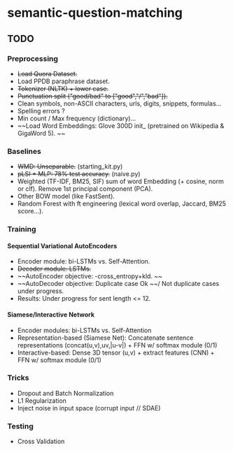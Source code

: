 # semantic-question-matching

## TODO

### Preprocessing
- ~~Load Quora Dataset.~~
- Load PPDB paraphrase dataset.
- ~~Tokenizer (NLTK) + lower case.~~
- ~~Punctuation split ("good/bad" to ["good","/","bad"]).~~
- Clean symbols, non-ASCII characters, urls, digits, snippets, formulas...
- Spelling errors ?
- Min count / Max frequency (dictionary)...
- ~~Load Word Embeddings: Glove 300D init_ (pretrained on Wikipedia & GigaWord 5). ~~

### Baselines
- ~~WMD: Unseparable.~~ (starting_kit.py)
- ~~pLSI + MLP: 78% test accuracy.~~ (naive.py)
- Weighted (TF-IDF, BM25, SIF) sum of word Embedding (+ cosine, norm or clf). Remove 1st principal component (PCA).
- Other BOW model (like FastSent).
- Random Forest with ft engineering (lexical word overlap, Jaccard, BM25 score...).

### Training

#### Sequential Variational AutoEncoders
- Encoder module: bi-LSTMs vs. Self-Attention.
- ~~Decoder module: LSTMs.~~
- ~~AutoEncoder objective: -cross_entropy+kld. ~~
- ~~AutoDecoder objective: Duplicate case Ok ~~/ Not duplicate cases under progress.
- Results: Under progress for sent length <= 12.

#### Siamese/Interactive Network
- Encoder modules: bi-LSTMs vs. Self-Attention
- Representation-based (Siamese Net): Concatenate sentence representations (concat(u,v),uv,|u-v|) + FFN w/ softmax module (0/1)
- Interactive-based: Dense 3D tensor (u,v) + extract features (CNN) + FFN w/ softmax module (0/1)

### Tricks
- Dropout and Batch Normalization
- L1 Regularization
- Inject noise in input space (corrupt input // SDAE)


### Testing 
- Cross Validation
